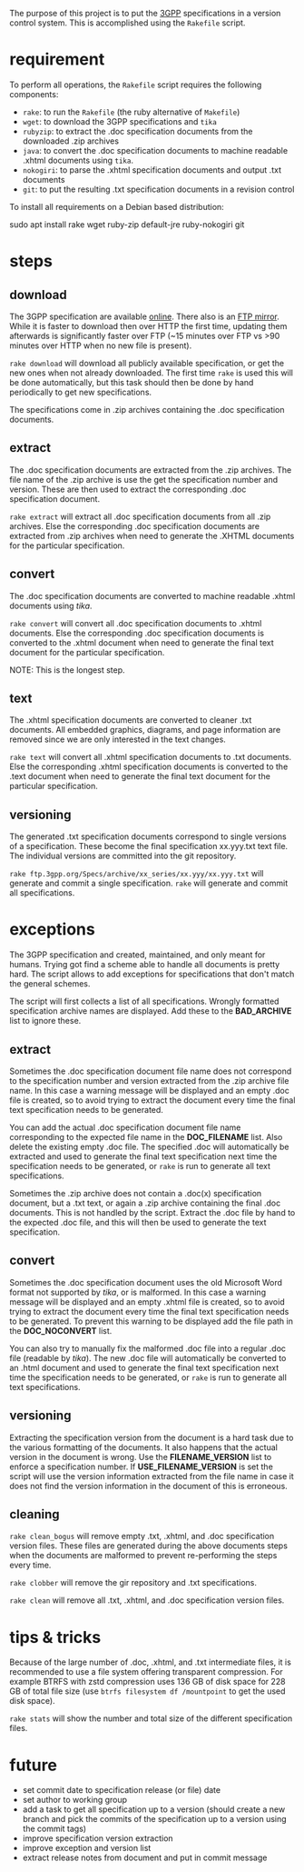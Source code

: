 The purpose of this project is to put the [3GPP](http://www.3gpp.org/) specifications in a version control system.
This is accomplished using the `Rakefile` script.

requirement
===========

To perform all operations, the `Rakefile` script requires the following components:

- `rake`: to run the `Rakefile` (the ruby alternative of `Makefile`)
- `wget`: to download the 3GPP specifications and `tika`
- `rubyzip`: to extract the .doc specification documents from the downloaded .zip archives
- `java`: to convert the .doc specification documents to machine readable .xhtml documents using `tika`.
- `nokogiri`: to parse the .xhtml specification documents and output .txt documents
- `git`: to put the resulting .txt specification documents in a revision control

To install all requirements on a Debian based distribution:

  sudo apt install rake wget ruby-zip default-jre ruby-nokogiri git

steps
=====

download
--------

The 3GPP specification are available [online](http://www.3gpp.org/ftp/Specs/archive/).
There also is an [FTP mirror](ftp://ftp.3gpp.org/Specs/archive/).
While it is faster to download then over HTTP the first time, updating them afterwards is significantly faster over FTP (~15 minutes over FTP vs >90 minutes over HTTP when no new file is present).

`rake download` will download all publicly available specification, or get the new ones when not already downloaded.
The first time `rake` is used this will be done automatically, but this task should then be done by hand periodically to get new specifications.

The specifications come in .zip archives containing the .doc specification documents.

extract
-------

The .doc specification documents are extracted from the .zip archives.
The file name of the .zip archive is use the get the specification number and version.
These are then used to extract the corresponding .doc specification document.

`rake extract` will extract all .doc specification documents from all .zip archives.
Else the corresponding .doc specification documents are extracted from .zip archives when need to generate the .XHTML documents for the particular specification.

convert
-------

The .doc specification documents are converted to machine readable .xhtml documents using *tika*.

`rake convert` will convert all .doc specification documents to .xhtml documents.
Else the corresponding .doc specification documents is converted to the .xhtml document when need to generate the final text document for the particular specification.

NOTE: This is the longest step.

text
----

The .xhtml specification documents are converted to cleaner .txt documents.
All embedded graphics, diagrams, and page information are removed since we are only interested in the text changes.

`rake text` will convert all .xhtml specification documents to .txt documents.
Else the corresponding .xhtml specification documents is converted to the .text document when need to generate the final text document for the particular specification.

versioning
----------

The generated .txt specification documents correspond to single versions of a specification.
These become the final specification xx.yyy.txt text file.
The individual versions are committed into the git repository.

`rake ftp.3gpp.org/Specs/archive/xx_series/xx.yyy/xx.yyy.txt` will generate and commit a single specification.
`rake` will generate and commit all specifications.

exceptions
==========

The 3GPP specification and created, maintained, and only meant for humans.
Trying got find a scheme able to handle all documents is pretty hard.
The script allows to add exceptions for specifications that don't match the general schemes.

The script will first collects a list of all specifications.
Wrongly formatted specification archive names are displayed.
Add these to the **BAD_ARCHIVE** list to ignore these.
 
extract
-------

Sometimes the .doc specification document file name does not correspond to the specification number and version extracted from the .zip archive file name.
In this case a warning message will be displayed and an empty .doc file is created, so to avoid trying to extract the document every time the final text specification needs to be generated.

You can add the actual .doc specification document file name corresponding to the expected file name in the **DOC_FILENAME** list.
Also delete the existing empty .doc file.
The specified .doc will automatically be extracted and used to generate the final text specification next time the specification needs to be generated, or `rake` is run to generate all text specifications.

Sometimes the .zip archive does not contain a .doc(x) specification document, but a .txt text, or again a .zip archive containing the final .doc documents.
This is not handled by the script.
Extract the .doc file by hand to the expected .doc file, and this will then be used to generate the text specification.

convert
-------

Sometimes the .doc specification document uses the old Microsoft Word format not supported by *tika*, or is malformed.
In this case a warning message will be displayed and an empty .xhtml file is created, so to avoid trying to extract the document every time the final text specification needs to be generated.
To prevent this warning to be displayed add the file path in the **DOC_NOCONVERT** list.

You can also try to manually fix the malformed .doc file into a regular .doc file (readable by *tika*).
The new .doc file will automatically be converted to an .html document and used to generate the final text specification next time the specification needs to be generated, or `rake` is run to generate all text specifications.

versioning
----------

Extracting the specification version from the document is a hard task due to the various formatting of the documents.
It also happens that the actual version in the document is wrong.
Use the **FILENAME_VERSION** list to enforce a specification number.
If **USE_FILENAME_VERSION** is set the script will use the version information extracted from the file name in case it does not find the version information in the document of this is erroneous.

cleaning
--------

`rake clean_bogus` will remove empty .txt, .xhtml, and .doc specification version files.
These files are generated during the above documents steps when the documents are malformed to prevent re-performing the steps every time.

`rake clobber` will remove the gir repository and .txt specifications.

`rake clean` will remove all  .txt, .xhtml, and .doc specification version files.

tips & tricks
=============

Because of the large number of .doc, .xhtml, and .txt intermediate files, it is recommended to use a file system offering transparent compression.
For example BTRFS with zstd compression uses 136 GB of disk space for 228 GB of total file size (use `btrfs filesystem df /mountpoint` to get the used disk space).

`rake stats` will show the number and total size of the different specification files.

future
======

- set commit date to specification release (or file) date
- set author to working group
- add a task to get all specification up to a version (should create a new branch and pick the commits of the specification up to a version using the commit tags)
- improve specification version extraction
- improve exception and version list
- extract release notes from document and put in commit message
